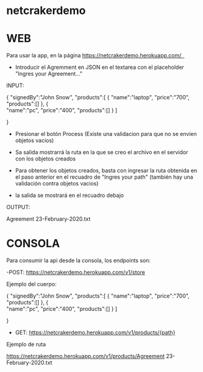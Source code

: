 # netcrakerdemo

# WEB
Para usar la app, en la página https://netcrakerdemo.herokuapp.com/  
- Introducir el Agremment en JSON en el textarea con el placeholder "Ingres your Agreement..."

INPUT:

{
		"signedBy":"John Snow",
		"products":[
			{
				"name":"laptop",
				"price":"700",
				"products":[]
			},
			{	
				"name":"pc",
				"price":"400",
				"products":[]
			}
		]
	
}

- Presionar el botón Process (Existe una validacion para que no se envien objetos vacios)

- Sa salida mostrarrá la ruta en la que se creo el archivo en el servidor con los objetos creados

- Para obtener los objetos creados, basta con ingresar la ruta obtenida en el paso anterior en el recuadro de "Ingres your path" (también hay una validación contra objetos vacios)

- la salida se mostrará en el recuadro debajo 

OUTPUT:

Agreement 23-February-2020.txt

# CONSOLA

Para consumir la api desde la consola, los endpoints son:

-POST:  https://netcrakerdemo.herokuapp.com/v1/store

Ejemplo del cuerpo:

{
		"signedBy":"John Snow",
		"products":[
			{
				"name":"laptop",
				"price":"700",
				"products":[]
			},
			{	
				"name":"pc",
				"price":"400",
				"products":[]
			}
		]
	
}

- GET:   https://netcrakerdemo.herokuapp.com/v1/products/{path}

Ejemplo de ruta

https://netcrakerdemo.herokuapp.com/v1/products/Agreement 23-February-2020.txt

